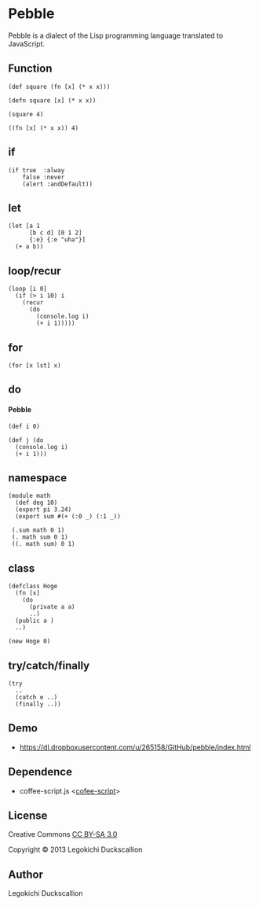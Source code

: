 Pebble
======================
  Pebble is a dialect of the Lisp programming language translated to JavaScript.

Function
----------
    (def square (fn [x] (* x x)))

    (defn square [x] (* x x))

    (square 4)

    ((fn [x] (* x x)) 4)

if
----------
    (if true  :alway
        false :never
        (alert :andDefault))

let
----------
    (let [a 1
          [b c d] [0 1 2]
          {:e} {:e "uha"}]
      (+ a b))

loop/recur
----------
    (loop [i 0]
      (if (> i 10) i
        (recur
          (do
            (console.log i)
            (+ i 1)))))

for
----------
    (for [x lst] x)

do
----------
#### Pebble
    (def i 0)
    
    (def j (do
      (console.log i)
      (+ i 1)))


namespace
----------
    (module math
      (def deg 10)
      (export pi 3.24)
      (export sum #(+ (:0 _) (:1 _))

     (.sum math 0 1)
     (. math sum 0 1)
     ((. math sum) 0 1)

class
----------
    (defclass Hoge
      (fn [x] 
        (do
          (private a a)
          ..)
      (public a )
      ..)

    (new Hoge 0)


try/catch/finally
----------
    (try
      ..
      (catch e ..)
      (finally ..))

Demo
----------
* https://dl.dropboxusercontent.com/u/265158/GitHub/pebble/index.html

Dependence
----------
* coffee-script.js <[cofee-script](https://github.com/jashkenas/coffee-script/)>

License
----------
Creative Commons [CC BY-SA 3.0](http://creativecommons.org/licenses/by-sa/3.0/)

Copyright &copy; 2013 Legokichi Duckscallion

Author
----------
Legokichi Duckscallion